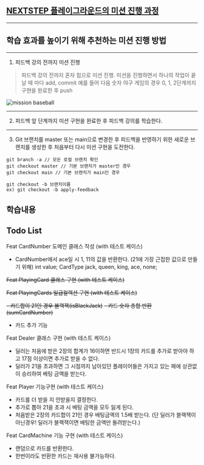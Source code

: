 ## [NEXTSTEP 플레이그라운드의 미션 진행 과정](https://github.com/next-step/nextstep-docs/blob/master/playground/README.md)

---
## 학습 효과를 높이기 위해 추천하는 미션 진행 방법

---
1. 피드백 강의 전까지 미션 진행 
> 피드백 강의 전까지 혼자 힘으로 미션 진행. 미션을 진행하면서 하나의 작업이 끝날 때 마다 add, commit
> 예를 들어 다음 숫자 야구 게임의 경우 0, 1, 2단계까지 구현을 완료한 후 push

![mission baseball](https://raw.githubusercontent.com/next-step/nextstep-docs/master/playground/images/mission_baseball.png)

---
2. 피드백 앞 단계까지 미션 구현을 완료한 후 피드백 강의를 학습한다.

---
3. Git 브랜치를 master 또는 main으로 변경한 후 피드백을 반영하기 위한 새로운 브랜치를 생성한 후 처음부터 다시 미션 구현을 도전한다.

```
git branch -a // 모든 로컬 브랜치 확인
git checkout master // 기본 브랜치가 master인 경우
git checkout main // 기본 브랜치가 main인 경우

git checkout -b 브랜치이름
ex) git checkout -b apply-feedback
```

## 학습내용


## Todo List
Feat CardNumber 도메인 클래스 작성 (with 테스트 케이스)

- CardNumber에서 ace일 시 1, 11의 값을 반환한다. (21에 가장 근접한 값으로 만들기 위해)
  int value;
  CardType jack, queen, king, ace, none;

~~Feat PlayingCard 클래스 구현  (with 테스트 케이스)~~

~~Feat PlayingCards 일급컬렉션 구현  (with 테스트 케이스)~~

~~- 카드합이 21인 경우 블랙잭(isBlackJack)~~
~~- 카드 숫자 총합 반환 (sumCardNumber)~~
- 카드 추가 기능


Feat Dealer 클래스 구현  (with 테스트 케이스)

- 딜러는 처음에 받은 2장의 합계가 16이하면 반드시 1장의 카드를 추가로 받아야 하고 17점 이상이면 추가로 받을 수 없다.
- 딜러가 21을 초과하면 그 시점까지 남아있던 플레이어들은 가지고 있는 패에 상관없이 승리하여 베팅 금액을 받는다.


Feat Player 기능구현  (with 테스트 케이스)

- 카드를 더 받을 지 안받을지 결정한다.
- 추가로 뽑아 21을 초과 시 배팅 금액을 모두 잃게 된다.
- 처음받은 2장의 카드합이 21인 경우 배팅금액의 1.5배 받는다. (단 딜러가 블랙잭이 아닌경우! 딜러가 블랙잭이면 배팅한 금액만 돌려받는다.)

Feat CardMachine 기능 구현  (with 테스트 케이스)
- 랜덤으로 카드를 반환한다.
- 한번이라도 반환한 카드는 재사용 불가능하다.